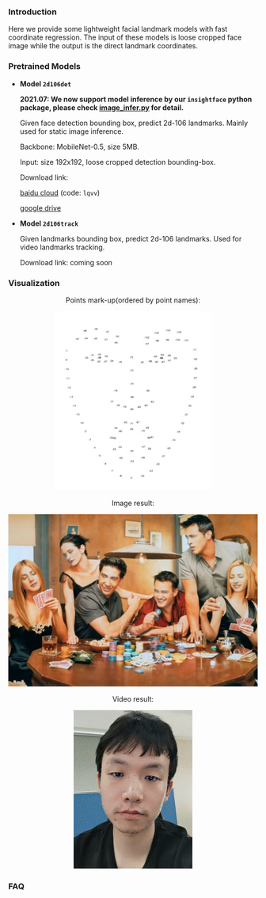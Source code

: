 ### Introduction

 Here we provide some lightweight facial landmark models with fast coordinate regression.
 The input of these models is loose cropped face image while the output is the direct landmark coordinates. 


### Pretrained Models

- **Model ``2d106det``**

  **2021.07: We now support model inference by our `insightface` python package, please check [image_infer.py](image_infer.py) for detail.**

  Given face detection bounding box, predict 2d-106 landmarks. Mainly used for static image inference. 
  
  Backbone: MobileNet-0.5, size 5MB.
  
  Input: size 192x192, loose cropped detection bounding-box.
  
  Download link:
  
  [baidu cloud](https://pan.baidu.com/s/10m5GmtNV5snynDrq3KqIdg) (code: ``lqvv``)
  
  [google drive](https://drive.google.com/file/d/13Pz8mH-a1s7RXpq_jFUXxaqCpDUE0oSr/view?usp=sharing)
  
  

- **Model ``2d106track``** 

  Given landmarks bounding box, predict 2d-106 landmarks. Used for video landmarks tracking.
  
  Download link: coming soon

### Visualization


<p align="center">Points mark-up(ordered by point names):</p>

<div align="center">
	<img src="https://github.com/nttstar/insightface-resources/blob/master/alignment/images/2d106markup.jpg" alt="markup" width="320">
</div>


<p align="center">Image result:</p>

<div align="center">
	<img src="https://github.com/nttstar/insightface-resources/blob/master/alignment/images/t1_out.jpg" alt="imagevis" width="800">
</div>


<p align="center">Video result:</p>

<div align="center">
	<img src="https://github.com/nttstar/insightface-resources/blob/master/alignment/images/C_jiaguo.gif" alt="videovis" width="240">
</div>


### FAQ

